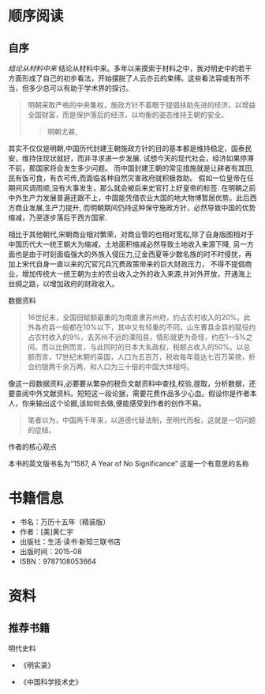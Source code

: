 # 顺序阅读
## 自序
*结论从材料中来*
结论从材料中来。多年以来摸索于材料之中，我对明史中的若干方面形成了自己的初步看法，开始摆脱了人云亦云的束缚。这些看法容或有所不当，但多少总可以有助于学术界的探讨。

>明朝采取严格的中央集权，施政方针不着眼于提倡扶助先进的经济，以增益全国财富，而是保护落后的经济，以均衡的姿态维持王朝的安全。
>> 明朝尤甚,

其实不仅仅是明朝,中国历代封建王朝施政方针的目的基本都是维持稳定，国泰民安，维持住现状就好，而非寻求进一步发展.
试想今天的现代社会，经济如果停滞不前，那国家将会发生多少问题。
而中国封建王朝的常见措施就是让耕者有其田,民有饭可食，有衣可传,而面临各种自然灾害政府就积极救助。
假如一位皇帝在任期间风调雨顺,没有大事发生，那么就会被后来史官打上好皇帝的标签.
在明朝之前中外生产力发展普遍还跟不上，中国能凭借农业大国的地大物博暂居优势。此后西方商业发展,生产力提升,
而明朝期间仍持这种保守施政方针，必然导致中国的优势缩减，乃至逐步落后于西方国家.


相比于其他朝代,宋朝商业相对繁荣，对商业管的也相对宽松,除了自身版图相对于中国历代大一统王朝大为缩减，土地面积缩减必然导致土地收入来源下降,
另一方面也是由于时刻面临强大的外族入侵压力,辽金西夏等少数名族的时不时侵扰，再加上宋代自身一直以来的冗官冗兵冗费政策带来的巨大财政压力，
不得不提倡商业，增加传统大一统王朝为主的农业收入之外的收入来源,并对外开放，开通海上丝绸之路，以增加政府的财政收入。


数据资料
>16世纪末，全国田赋额最重的为南直隶苏州府，约占农村收入的20%。此外各府县一般都在10%以下，其中又有轻重的不同，山东曹县全县的赋役约占农村收入的9%，去苏州不远的溧阳县，情形就更为奇怪，约在1—5%之间。而以比例而言，与此同时的日本大名政权，税额占收入的50%。以总额而言，17世纪末期的英国，人口为五百万，税收每年竟达七百万英镑，折合约银两千余万两，和人口为三十倍的中国大体相埒。

像这一段数据资料,必要要从繁杂的税负文献资料中查找,校验,提取，分析数据，还要查阅中外文献资料。短短这一段论据，需要花费作品多少心血。假设你是作者本人，你来输出这个论据,该如何去做,便能感受到作者的创作不易。


>笔者以为，中国两千年来，以道德代替法制，至明代而极，这就是一切问题的症结。

作者的核心观点


本书的英文版书名为“1587, A Year of No Significance”
这是一个有意思的名称

# 书籍信息
* 书名：万历十五年（精装版）
* 作者：[美]黄仁宇
* 出版社：生活·读书·新知三联书店
* 出版时间：2015-08
* ISBN：9787108053664

# 资料
## 推荐书籍
明代史料
* 《明实录》

* 《中国科学技术史》